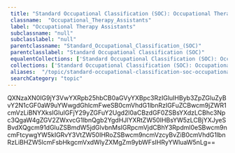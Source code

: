 ```yaml
--- 
 title: "Standard Occupational Classification (SOC): Occupational Therapy Assistants" 
 classname:  "Occupational_Therapy_Assistants" 
 label: "Occupational Therapy Assistants" 
 subclassname: "null" 
 subclasslabel: "null" 
 parentclassname: "Standard_Occupational_Classification_(SOC)" 
 parentclasslabel: "Standard Occupational Classification (SOC)" 
 equalentCollections: ['Standard Occupational Classification (SOC): Occupational Therapists'] 
 collections: ['Standard Occupational Classification (SOC): Occupational Therapy Assistants']
 aliases:  "/topic/standard-occupational-classification-soc-occupational-therapy-assistants"  
 searchCategory: "topic" 
---
```

QXNzaXN0IG9jY3VwYXRpb25hbCB0aGVyYXBpc3RzIGluIHByb3ZpZGluZyBvY2N1cGF0aW9uYWwgdGhlcmFweSB0cmVhdG1lbnRzIGFuZCBwcm9jZWR1cmVzLiBNYXksIGluIGFjY29yZGFuY2Ugd2l0aCBzdGF0ZSBsYXdzLCBhc3Npc3QgaW4gZGV2ZWxvcG1lbnQgb2YgdHJlYXRtZW50IHBsYW5zLCBjYXJyeSBvdXQgcm91dGluZSBmdW5jdGlvbnMsIGRpcmVjdCBhY3Rpdml0eSBwcm9ncmFtcywgYW5kIGRvY3VtZW50IHRoZSBwcm9ncmVzcyBvZiB0cmVhdG1lbnRzLiBHZW5lcmFsbHkgcmVxdWlyZXMgZm9ybWFsIHRyYWluaW5nLg==